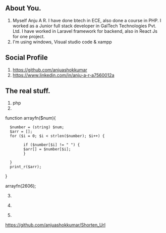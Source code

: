 ## About You.

 1. Myself Anju A R. I have done btech in ECE, also done a course in PHP. I worked as a Junior full stack developer in GalTech Technologies Pvt. Ltd. I have worked in Laravel framework for backend, also in React Js for one project. 
 2. I'm using windows, Visual studio code & xampp

## Social Profile
 1. https://github.com/anjuashokkumar
 2. https://www.linkedin.com/in/anju-a-r-a7560012a

## The real stuff.
 1. php
 2. 
 

   function arrayfn($num){

      $number = (string) $num;
      $arr = [];
      for ($i = 0; $i < strlen($number); $i++) {

            if ($number[$i] != " ") { 
            $arr[] = $number[$i]; 
            }        

      }
      print_r($arr); 

   }

   arrayfn(2606);

 
 3. 
 <?php
   function pigLatin($string){
      $words = explode(' ', $string);
      $newString = implode(' ', array_map(function($i) {
         $first=substr($i,0,1);
         $word_minus=substr($i,1);
         $end="ay";
         return $word_minus.$first.$end;
      }, $words));

      return $newString;	
   }

   echo pigLatin("join with yellowfish");
?>
 4. 
 <?php
	function array_rotate_by_k($array, $k) {     
		for($i=0;$i<$k;$i++){
			$firstElement = array_shift($array);
			array_push($array, $firstElement);
		}
		return $array;
	}
	
	$array = [1,2,3,4,5,6];
	$k = 2;
	$out = array_rotate_by_k($array, $k);
	print_r($out);
?>
 5. 
 https://github.com/anjuashokkumar/Shorten_Url
 

